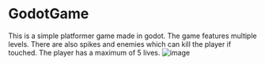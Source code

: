 # GodotGame
This is a simple platformer game made in godot. The game features multiple levels. There are also spikes and enemies which can kill the player if touched. The player has a maximum of 5 lives.
![image](https://github.com/53142/GodotGame/assets/89957019/1ac79c93-28c9-41e7-aba5-ace3207a9727)
